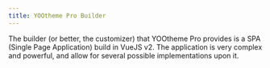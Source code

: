 ```yaml
---
title: YOOtheme Pro Builder
---
```


The builder (or better, the customizer) that YOOtheme Pro provides is a SPA (Single Page Application) build in VueJS v2. The application is very complex and powerful, and allow for several possible implementations upon it.
